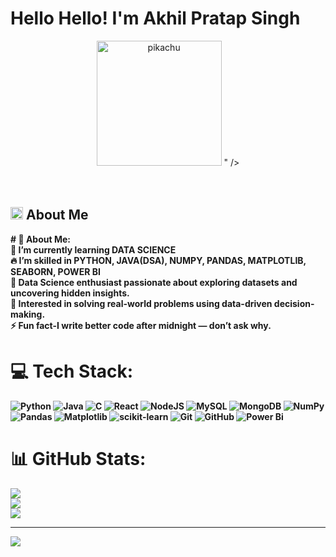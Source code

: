 <h1><b>Hello Hello! I'm Akhil Pratap Singh </b></h1>

<div align="center"><img alt="pikachu" src="<img width="200" height="200" alt="image" src="https://github.com/user-attachments/assets/d2627839-8c11-4f49-937e-96d1db618d21" />
" /></div> <br/><br/> <h2><img src="https://slackmojis.com/emojis/10254-pepe_naruto/download" width="20"> <b>About Me<b/></h2>
# 💫 About Me:<br>
🔭 I’m currently learning DATA SCIENCE<br>🔥 I’m skilled in PYTHON, JAVA(DSA), NUMPY, PANDAS, MATPLOTLIB, SEABORN, POWER BI<br>🚀 Data Science enthusiast passionate about exploring datasets and uncovering hidden insights.<br>🌱 Interested in solving real-world problems using data-driven decision-making.<br>⚡ Fun fact-I write better code after midnight — don’t ask why.


# 💻 Tech Stack:
![Python](https://img.shields.io/badge/python-3670A0?style=for-the-badge&logo=python&logoColor=ffdd54) ![Java](https://img.shields.io/badge/java-%23ED8B00.svg?style=for-the-badge&logo=openjdk&logoColor=white) ![C](https://img.shields.io/badge/c-%2300599C.svg?style=for-the-badge&logo=c&logoColor=white) ![React](https://img.shields.io/badge/react-%2320232a.svg?style=for-the-badge&logo=react&logoColor=%2361DAFB) ![NodeJS](https://img.shields.io/badge/node.js-6DA55F?style=for-the-badge&logo=node.js&logoColor=white) ![MySQL](https://img.shields.io/badge/mysql-4479A1.svg?style=for-the-badge&logo=mysql&logoColor=white) ![MongoDB](https://img.shields.io/badge/MongoDB-%234ea94b.svg?style=for-the-badge&logo=mongodb&logoColor=white) ![NumPy](https://img.shields.io/badge/numpy-%23013243.svg?style=for-the-badge&logo=numpy&logoColor=white) ![Pandas](https://img.shields.io/badge/pandas-%23150458.svg?style=for-the-badge&logo=pandas&logoColor=white) ![Matplotlib](https://img.shields.io/badge/Matplotlib-%23ffffff.svg?style=for-the-badge&logo=Matplotlib&logoColor=black) ![scikit-learn](https://img.shields.io/badge/scikit--learn-%23F7931E.svg?style=for-the-badge&logo=scikit-learn&logoColor=white) ![Git](https://img.shields.io/badge/git-%23F05033.svg?style=for-the-badge&logo=git&logoColor=white) ![GitHub](https://img.shields.io/badge/github-%23121011.svg?style=for-the-badge&logo=github&logoColor=white) ![Power Bi](https://img.shields.io/badge/power_bi-F2C811?style=for-the-badge&logo=powerbi&logoColor=black)
# 📊 GitHub Stats:
![](https://github-readme-stats.vercel.app/api?username=akhil-singh28&theme=aura&hide_border=false&include_all_commits=false&count_private=false)<br/>
![](https://nirzak-streak-stats.vercel.app/?user=akhil-singh28&theme=aura&hide_border=false)<br/>
![](https://github-readme-stats.vercel.app/api/top-langs/?username=akhil-singh28&theme=aura&hide_border=false&include_all_commits=false&count_private=false&layout=compact)

---
[![](https://visitcount.itsvg.in/api?id=akhil-singh28&icon=0&color=0)](https://visitcount.itsvg.in)
